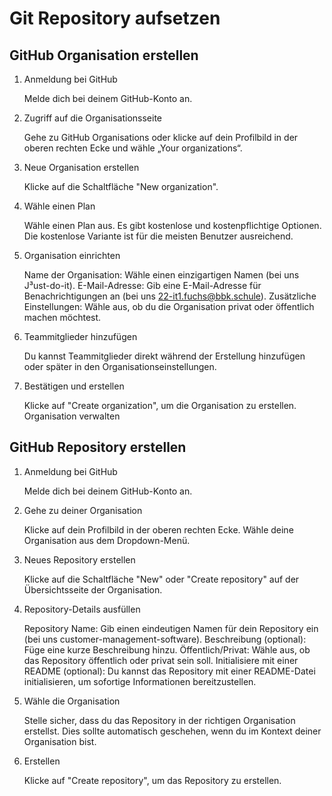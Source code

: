 # Git Repository aufsetzen

## GitHub Organisation erstellen

1. Anmeldung bei GitHub

    Melde dich bei deinem GitHub-Konto an.

2. Zugriff auf die Organisationsseite

    Gehe zu GitHub Organisations oder klicke auf dein Profilbild in der oberen rechten Ecke und wähle „Your organizations“.

3. Neue Organisation erstellen

    Klicke auf die Schaltfläche "New organization".

4. Wähle einen Plan

    Wähle einen Plan aus. Es gibt kostenlose und kostenpflichtige Optionen. Die kostenlose Variante ist für die meisten Benutzer ausreichend.

5. Organisation einrichten

    Name der Organisation: Wähle einen einzigartigen Namen (bei uns J³ust-do-it). E-Mail-Adresse: Gib eine E-Mail-Adresse für Benachrichtigungen an (bei uns 22-it1.fuchs@bbk.schule). Zusätzliche Einstellungen: Wähle aus, ob du die Organisation privat oder öffentlich machen möchtest.

6. Teammitglieder hinzufügen

    Du kannst Teammitglieder direkt während der Erstellung hinzufügen oder später in den Organisationseinstellungen.

7. Bestätigen und erstellen

    Klicke auf "Create organization", um die Organisation zu erstellen. Organisation verwalten

## GitHub Repository erstellen

1. Anmeldung bei GitHub

    Melde dich bei deinem GitHub-Konto an.

2. Gehe zu deiner Organisation

    Klicke auf dein Profilbild in der oberen rechten Ecke. Wähle deine Organisation aus dem Dropdown-Menü.

3. Neues Repository erstellen

    Klicke auf die Schaltfläche "New" oder "Create repository" auf der Übersichtsseite der Organisation.

4. Repository-Details ausfüllen

    Repository Name: Gib einen eindeutigen Namen für dein Repository ein (bei uns customer-management-software). Beschreibung (optional): Füge eine kurze Beschreibung hinzu. Öffentlich/Privat: Wähle aus, ob das Repository öffentlich oder privat sein soll. Initialisiere mit einer README (optional): Du kannst das Repository mit einer README-Datei initialisieren, um sofortige Informationen bereitzustellen.

5. Wähle die Organisation

    Stelle sicher, dass du das Repository in der richtigen Organisation erstellst. Dies sollte automatisch geschehen, wenn du im Kontext deiner Organisation bist.

6. Erstellen

    Klicke auf "Create repository", um das Repository zu erstellen.
